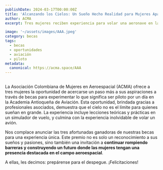 ```yaml
---
publishDate: 2024-03-17T00:00:00Z
title: 'Alcanzando los Cielos: Un Sueño Hecho Realidad para Mujeres Apasionadas por la Aviación'
author: ACMA
excerpt: Tres mujeres reciben experiencia para volar una aeronave en la Academia Antioqueña de Aviación.

image: '~/assets/images/AAA.jpeg'
category: becas
tags:
  - becas
  - oportunidades
  - aviación
  - piloto
metadata:
  canonical: https://acma.space/AAA
---
```


## 

La Asociación Colombiana de Mujeres en Aeroespacial (ACMA) ofrece a tres mujeres la oportunidad de acercarse un paso más a sus aspiraciones a través de becas para experimentar lo que significa ser piloto por un día en la Academia Antioqueña de Aviación. Esta oportunidad, brindada gracias a profesionales asociados, demuestra que el cielo no es el límite para quienes sueñan en grande. La experiencia incluye lecciones teóricas y prácticas en un simulador de vuelo, y culmina con la experiencia inolvidable de volar un avión.

Nos complace anunciar las tres afortunadas ganadoras de nuestras becas para una experiencia única. Este premio no es solo un reconocimiento a sus sueños y pasiones, sino también una invitación a **continuar rompiendo barreras y construyendo un futuro donde las mujeres tengan una presencia destacada en el campo aeroespacial**.

A ellas, les decimos: prepárense para el despegue. ¡Felicitaciones!








